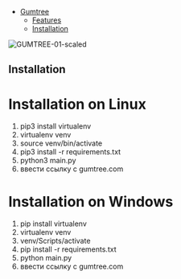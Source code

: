 <!-- TOC -->

- [Gumtree](#gumtree)
    - [Features](#features)
    - [Installation](#installation)

<!-- /TOC -->
![GUMTREE-01-scaled](https://user-images.githubusercontent.com/83600812/116905161-49751f00-ac47-11eb-84fb-bc30d3759035.jpg)
## Installation
# Installation on Linux

1. pip3 install virtualenv
2. virtualenv venv
3. source venv/bin/activate
4. pip3 install -r requirements.txt
5. python3 main.py
6. ввести ссылку с gumtree.com 

# Installation on Windows

1. pip install virtualenv
2. virtualenv venv
3. venv/Scripts/activate
4. pip install -r requirements.txt
5. python main.py
6. ввести ссылку с gumtree.com 

